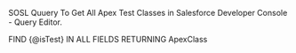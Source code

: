 SOSL Quuery To Get All Apex Test Classes in Salesforce Developer Console - Query Editor.

FIND {@isTest} IN ALL FIELDS RETURNING ApexClass
